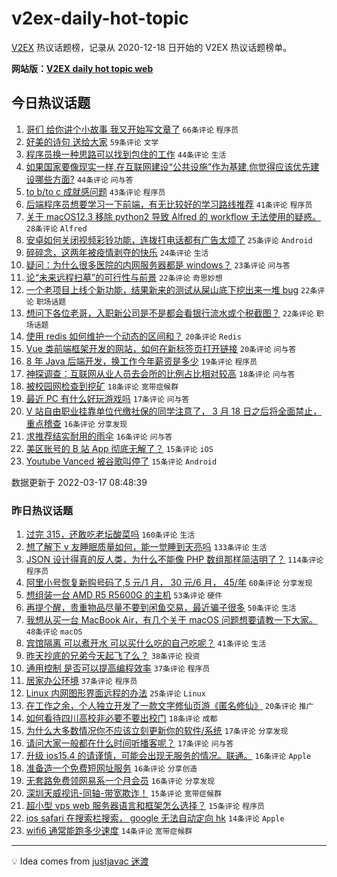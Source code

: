 # v2ex-daily-hot-topic

[V2EX](https://www.v2ex.com/) 热议话题榜，记录从 2020-12-18 日开始的 V2EX 热议话题榜单。

**网站版：[V2EX daily hot topic web](https://boojack.github.io/v2ex-daily-hot-topic-web/)**

## 今日热议话题

<!-- TODAY BEGIN -->

1. [哥们 给你讲个小故事 我又开始写文章了](https://www.v2ex.com/t/840926) `66条评论` `程序员`
1. [好美的诗句 送给大家](https://www.v2ex.com/t/840950) `59条评论` `文学`
1. [程序员换一种思路可以找到包住的工作](https://www.v2ex.com/t/840960) `44条评论` `生活`
1. [如果国家要像现实一样,在互联网建设“公共设施”作为基建,你觉得应该优先建设哪些方面?](https://www.v2ex.com/t/840954) `44条评论` `问与答`
1. [to b/to c 成就感问题](https://www.v2ex.com/t/840921) `43条评论` `程序员`
1. [后端程序员想要学习一下前端，有无比较好的学习路线推荐](https://www.v2ex.com/t/840973) `41条评论` `程序员`
1. [关于 macOS12.3 移除 python2 导致 Alfred 的 workflow 无法使用的疑惑。](https://www.v2ex.com/t/840939) `28条评论` `Alfred`
1. [安卓如何关闭视频彩铃功能，连拨打电话都有广告太烦了](https://www.v2ex.com/t/841003) `25条评论` `Android`
1. [碎碎念，这两年被疫情剥夺的快乐](https://www.v2ex.com/t/840975) `24条评论` `生活`
1. [疑问：为什么很多医院的内网服务器都是 windows？](https://www.v2ex.com/t/840965) `23条评论` `问与答`
1. [论“未来远程扫墓”的可行性与前景](https://www.v2ex.com/t/840957) `22条评论` `奇思妙想`
1. [一个老项目上线个新功能，结果新来的测试从屎山底下挖出来一堆 bug](https://www.v2ex.com/t/840955) `22条评论` `职场话题`
1. [想问下各位老哥，入职新公司是不是都会看银行流水或个税截图？](https://www.v2ex.com/t/840920) `22条评论` `职场话题`
1. [使用 redis 如何维护一个动态的区间和？](https://www.v2ex.com/t/840956) `20条评论` `Redis`
1. [Vue 类前端框架开发的网站，如何在新标签页打开链接](https://www.v2ex.com/t/840945) `20条评论` `问与答`
1. [8 年 Java 后端开发，换工作今年薪资是多少](https://www.v2ex.com/t/840943) `19条评论` `程序员`
1. [神探调查：互联网从业人员去会所的比例占比相对较高](https://www.v2ex.com/t/840929) `18条评论` `问与答`
1. [被校园网检查到挖矿](https://www.v2ex.com/t/840925) `18条评论` `宽带症候群`
1. [最近 PC 有什么好玩游戏吗](https://www.v2ex.com/t/840994) `17条评论` `问与答`
1. [V 站自由职业挂靠单位代缴社保的同学注意了， 3 月 18 日之后将全面禁止，重点稽查](https://www.v2ex.com/t/840982) `16条评论` `分享发现`
1. [求推荐结实耐用的雨伞](https://www.v2ex.com/t/840942) `16条评论` `问与答`
1. [美区账号的 B 站 App 彻底无解了？](https://www.v2ex.com/t/841002) `15条评论` `iOS`
1. [Youtube Vanced 被谷歌叫停了](https://www.v2ex.com/t/840970) `15条评论` `Android`

数据更新于 2022-03-17 08:48:39

<!-- TODAY END -->

### 昨日热议话题

<!-- YESTERDAY BEGIN -->

1. [过完 315，还敢吃老坛酸菜吗](https://www.v2ex.com/t/840697) `160条评论` `生活`
1. [想了解下 v 友睡眠质量如何，能一觉睡到天亮吗](https://www.v2ex.com/t/840652) `133条评论` `生活`
1. [JSON 设计得真的反人类，为什么不能像 PHP 数组那样简洁明了？](https://www.v2ex.com/t/840707) `114条评论` `程序员`
1. [阿里小号恢复新购号码了,5 元/1 月， 30 元/6 月， 45/年](https://www.v2ex.com/t/840722) `60条评论` `分享发现`
1. [想组装一台 AMD R5 R5600G 的主机](https://www.v2ex.com/t/840651) `53条评论` `硬件`
1. [再提个醒，贵重物品尽量不要到闲鱼交易，最近骗子很多](https://www.v2ex.com/t/840726) `50条评论` `生活`
1. [我想从买一台 MacBook Air，有几个关于 macOS 问题想要请教一下大家。](https://www.v2ex.com/t/840648) `48条评论` `macOS`
1. [宾馆隔离 可以煮开水 可以买什么吃的自己吃呢？](https://www.v2ex.com/t/840863) `41条评论` `生活`
1. [昨天抄底的兄弟今天起飞了么？](https://www.v2ex.com/t/840757) `38条评论` `投资`
1. [通用控制 是否可以提高编程效率](https://www.v2ex.com/t/840704) `37条评论` `程序员`
1. [居家办公环境](https://www.v2ex.com/t/840732) `37条评论` `程序员`
1. [Linux 内网图形界面远程的办法](https://www.v2ex.com/t/840837) `25条评论` `Linux`
1. [在工作之余，个人独立开发了一款文字修仙页游《匿名修仙》](https://www.v2ex.com/t/840658) `20条评论` `推广`
1. [如何看待四川高校非必要不要出校门](https://www.v2ex.com/t/840886) `18条评论` `成都`
1. [为什么大多数情况你不应该立刻更新你的软件/系统](https://www.v2ex.com/t/840859) `17条评论` `分享发现`
1. [请问大家一般都在什么时间听播客呢？](https://www.v2ex.com/t/840681) `17条评论` `问与答`
1. [升级 ios15.4 的请谨慎，可能会出现无服务的情况。联通。](https://www.v2ex.com/t/840730) `16条评论` `Apple`
1. [准备造一个免费短网址服务](https://www.v2ex.com/t/840685) `16条评论` `分享创造`
1. [无套路免费领网易系一个月会员](https://www.v2ex.com/t/840675) `16条评论` `分享发现`
1. [深圳天威视讯-同轴-带宽欺诈！](https://www.v2ex.com/t/840873) `15条评论` `宽带症候群`
1. [超小型 vps web 服务器语言和框架怎么选择？](https://www.v2ex.com/t/840834) `15条评论` `程序员`
1. [ios safari 在搜索栏搜索， google 无法自动定向 hk](https://www.v2ex.com/t/840858) `14条评论` `Apple`
1. [wifi6 通常能跑多少速度](https://www.v2ex.com/t/840831) `14条评论` `宽带症候群`

<!-- YESTERDAY END -->

---

💡 Idea comes from [justjavac 迷渡](https://github.com/justjavac/)
